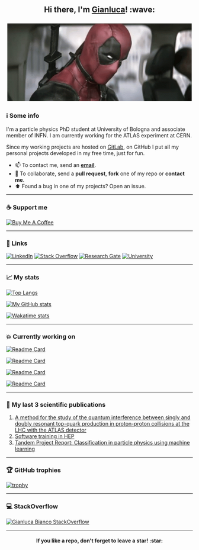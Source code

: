 <h2 align="center">Hi there, I'm <a href="https://justwhit3.github.io/">Gianluca</a>! :wave:<br/><br/>
<img src="https://github.com/JustWhit3/JustWhit3/blob/main/img/deadpool-wave.gif"></h2>

### :information_source: Some info

I'm a particle physics PhD student at University of Bologna and associate member of INFN. I am currently working for the ATLAS experiment at CERN.

Since my working projects are hosted on [GitLab](https://gitlab.cern.ch/gbianco), on GitHub I put all my personal projects developed in my free time, just for fun.

- 📫 To contact me, send an [**email**](mailto:gianluca.bianco4@unibo.it).
- 💬 To collaborate, send a **pull request**, **fork** one of my repo or **contact me**.
- :arrow_up: Found a bug in one of my projects? Open an issue.

***

### :coffee: Support me

<a href="https://www.buymeacoffee.com/JustWhit33" target="_blank"><img src="https://cdn.buymeacoffee.com/buttons/default-orange.png" alt="Buy Me A Coffee" height="41" width="174"></a>

***

### :link: Links

[![LinkedIn](https://img.shields.io/badge/-LinkedIn-black?style=for-the-badge&logo=linkedin&logoColor=white)](https://www.linkedin.com/in/gianluca-bianco-6274601b2/ "Linkedin") [![Stack Overflow](https://img.shields.io/badge/-Stack_Overflow-black?style=for-the-badge&logo=stack-overflow&logoColor=white)](https://stackoverflow.com/users/17026489/gianluca-bianco "Stack Overflow") [![Research Gate](https://img.shields.io/badge/-ResearchGate-black?style=for-the-badge&logo=researchgate&logoColor=white)](https://www.researchgate.net/profile/Gianluca-Bianco-2 "Research Gate") [![University](https://img.shields.io/badge/-University-black?style=for-the-badge&logo=academia&logoColor=white)](https://www.unibo.it/sitoweb/gianluca.bianco4/ "University")

***

### :chart_with_upwards_trend: My stats

[![Top Langs](https://github-readme-stats.vercel.app/api/top-langs/?username=JustWhit3&langs_count=10&layout=compact&hide=jupyter%20notebook&exclude_repo=notebooks-collection-opendata,dotfiles,JustWhit3.github.io&theme=algolia)](https://github.com/JustWhit3/github-readme-stats)

[![My GitHub stats](https://github-readme-stats.vercel.app/api?username=JustWhit3&show_icons=true&count_private=true&theme=algolia&exclude_repo=JustWhit3.github.io)](https://github.com/JustWhit3/github-readme-stats)

[![Wakatime stats](https://github-readme-stats.vercel.app/api/wakatime?username=JustWhit3&layout=compact&theme=algolia)](https://github.com/JustWhit3/github-readme-stats)

***

### :collision: Currently working on

[![Readme Card](https://github-readme-stats.vercel.app/api/pin/?username=JustWhit3&repo=osmanip&theme=algolia)](https://github.com/JustWhit3/osmanip)

[![Readme Card](https://github-readme-stats.vercel.app/api/pin/?username=JustWhit3&repo=IGStatTools&theme=algolia)](https://github.com/JustWhit3/IGStatTools)

[![Readme Card](https://github-readme-stats.vercel.app/api/pin/?username=JustWhit3&repo=arsenalgear-py&theme=algolia)](https://github.com/JustWhit3/arsenalgear-py)

[![Readme Card](https://github-readme-stats.vercel.app/api/pin/?username=JustWhit3&repo=arsenalgear-cpp&theme=algolia)](https://github.com/JustWhit3/arsenalgear-cpp)

***

### :page_facing_up: My last 3 scientific publications

1) [A method for the study of the quantum interference between singly and doubly resonant top-quark production in proton-proton collisions at the LHC with the ATLAS detector](https://www.researchgate.net/publication/358411858_A_method_for_the_study_of_the_quantum_interference_between_singly_and_doubly_resonant_top-quark_production_in_proton-proton_collisions_at_the_LHC_with_the_ATLAS_detector)
2) [Software training in HEP](https://www.researchgate.net/publication/355164173_Software_Training_in_HEP)
3) [Tandem Project Report: Classification in particle physics using machine learning](https://www.researchgate.net/publication/344397759_Tandem_Project_Report_Classification_in_particle_physics_using_machine_learning)

***

### :trophy: GitHub trophies

[![trophy](https://github-profile-trophy.vercel.app/?username=JustWhit3&row=2&column=3&theme=algolia)](https://github.com/ryo-ma/github-profile-trophy)

***

### :computer: StackOverflow

[![Gianluca Bianco StackOverflow](https://github-readme-stackoverflow.vercel.app/?userID=17026489)]([https://stackoverflow.com/users/6558042/omid-nikrah](https://stackoverflow.com/users/17026489/gianluca-bianco))

***

<h4 align="center">If you like a repo, don't forget to leave a star! :star:</h4>
